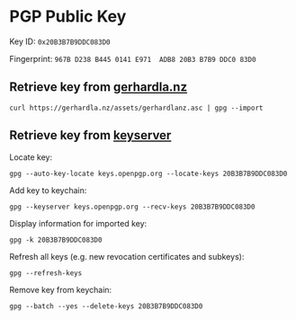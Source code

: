 # PGP Public Key

Key ID: `0x20B3B7B9DDC083D0`

Fingerprint: `967B D238 B445 0141 E971  ADB8 20B3 B7B9 DDC0 83D0`

## Retrieve key from [gerhardla.nz](gerhardla.nz)

```
curl https://gerhardla.nz/assets/gerhardlanz.asc | gpg --import
```

## Retrieve key from [keyserver](https://keys.openpgp.org/)

Locate key:
```
gpg --auto-key-locate keys.openpgp.org --locate-keys 20B3B7B9DDC083D0
```

Add key to keychain:
```
gpg --keyserver keys.openpgp.org --recv-keys 20B3B7B9DDC083D0
```

Display information for imported key:
```
gpg -k 20B3B7B9DDC083D0
```

Refresh all keys (e.g. new revocation certificates and subkeys):
```
gpg --refresh-keys
```

Remove key from keychain:
```
gpg --batch --yes --delete-keys 20B3B7B9DDC083D0
```
